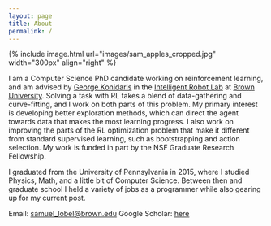 ```yaml
---
layout: page
title: About
permalink: /
---
```


{% include image.html url="images/sam_apples_cropped.jpg" width="300px" align="right" %}

I am a Computer Science PhD candidate working on reinforcement learning, and am advised by [George Konidaris] in the [Intelligent Robot Lab] at [Brown University]. Solving a task with RL takes a blend of data-gathering and curve-fitting, and I work on both parts of this problem. My primary interest is developing better exploration methods, which can direct the agent towards data that makes the most learning progress. I also work on improving the parts of the RL optimization problem that make it different from standard supervised learning, such as bootstrapping and action selection. My work is funded in part by the NSF Graduate Research Fellowship.

I graduated from the University of Pennsylvania in 2015, where I studied Physics, Math, and a little bit of Computer Science. Between then and graduate school I held a variety of jobs as a programmer while also gearing up for my current post.


Email: [samuel_lobel@brown.edu] 
Google Scholar: [here]


[George Konidaris]: http://cs.brown.edu/people/gdk/
[Intelligent Robot Lab]: http://irl.cs.brown.edu/
[here]: https://scholar.google.com/citations?user=H8gdqsUAAAAJ&hl=en
[samuel_lobel@brown.edu]: mailto:samuel_lobel@brown.edu
[Brown University]: https://cs.brown.edu/
